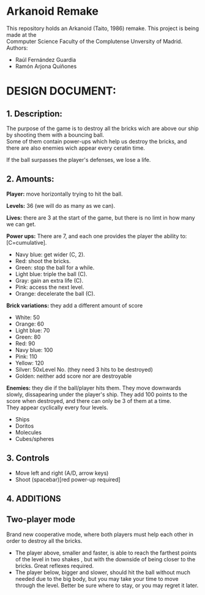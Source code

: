 # Arkanoid Remake
This repository holds an Arkanoid (Taito, 1986) remake. This project is being made at the  
Commputer Science Faculty of the Complutense Unversity of Madrid.  
Authors:

- Raúl Fernández Guardia  
- Ramón Arjona Quiñones

# DESIGN DOCUMENT:
## 1. Description:
  The purpose of the game is to destroy all the bricks wich are above our ship by shooting them with a bouncing ball.  
  Some of them contain power-ups which help us destroy the bricks, and there are also enemies wich appear every ceratin time.

If the ball surpasses the player's defenses, we lose a life.

## 2. Amounts:
**Player:**  move horizontally trying to hit the ball.
  
**Levels:** 36 (we will do as many as we can).  
  
**Lives:** there are 3 at the start of the game, but there is no limt in how many we can get. 
  
**Power ups:** There are 7, and each one provides the player the ability to: [C=cumulative].  
- Navy blue: get wider (C, 2).  
- Red: shoot the bricks.  
- Green: stop the ball for a while.  
- Light blue: triple the ball (C).  
- Gray: gain an extra life (C).  
- Pink: access the next level.  
- Orange: decelerate the ball (C).  
      
**Brick variations:** they add a different amount of score
- White: 50  
- Orange: 60  
- Light blue: 70  
- Green: 80  
- Red: 90  
- Navy blue: 100  
- Pink: 110  
- Yellow: 120  
- Silver: 50xLevel No. (they need 3 hits to be destroyed)  
- Golden: neither add score nor are destroyable  
      
**Enemies:** they die if the ball/player hits them. They move downwards slowly, dissapearing under the player's ship.
    They add 100 points to the score when destroyed, and there can only be 3 of them at a time.  
    They appear cyclically every four levels.  
- Ships 
- Doritos  
- Molecules  
- Cubes/spheres  
    
## 3. Controls  
- Move left and right (A/D, arrow keys)  
- Shoot (spacebar)[red power-up required]  
   
## 4. ADDITIONS  
 ## **Two-player mode**
 Brand new cooperative mode, where both players must help each other in order to destroy all the bricks.
 - The player above, smaller and faster, is able to reach the farthest points of the level in two shakes , but with the downside of being closer to the bricks. Great reflexes required.
 - The player below, bigger and slower, should hit the ball without much needed due to the big body, but you may take your time to move through the level. Better be sure where to stay, or you may regret it later.
